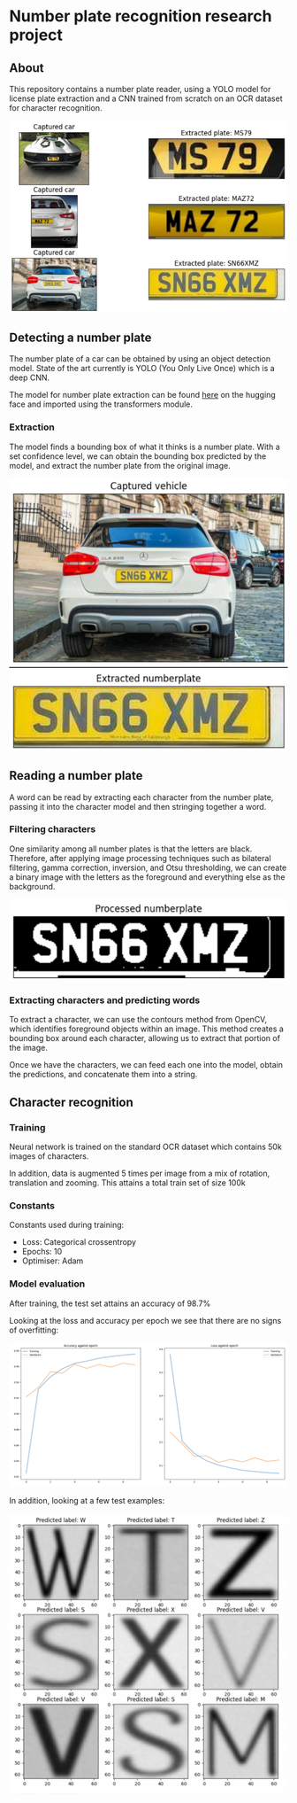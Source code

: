 # Number plate recognition research project

## About

This repository contains a number plate reader, using a YOLO model for license plate extraction and a CNN trained from scratch on an OCR dataset for character recognition.

![example_recognition](docs/example_reading.png)

## Detecting a number plate

The number plate of a car can be obtained by using an object detection model. State of the art currently is YOLO (You Only Live Once) which is a deep CNN. 

The model for number plate extraction can be found [here](https://huggingface.co/nickmuchi/yolos-small-finetuned-license-plate-detection) on the hugging face and imported using the transformers module.

### Extraction

The model finds a bounding box of what it thinks is a number plate. With a set confidence level, we can obtain the bounding box predicted by the model, and extract the number plate from the original image.

![Original](docs/original.png) ![Extracted](docs/extracted.png)

## Reading a number plate

A word can be read by extracting each character from the number plate, passing it into the character model and then stringing together a word.

### Filtering characters

One similarity among all number plates is that the letters are black. Therefore, after applying image processing techniques such as bilateral filtering, gamma correction, inversion, and Otsu thresholding, we can create a binary image with the letters as the foreground and everything else as the background.

![Original](docs/processed.png)

### Extracting characters and predicting words

To extract a character, we can use the contours method from OpenCV, which identifies foreground objects within an image. This method creates a bounding box around each character, allowing us to extract that portion of the image.

Once we have the characters, we can feed each one into the model, obtain the predictions, and concatenate them into a string.

## Character recognition

### Training

Neural network is trained on the standard OCR dataset which contains 50k images of characters.

In addition, data is augmented 5 times per image from a mix of rotation, translation and zooming. This attains a total train set of size 100k

### Constants

Constants used during training:

- Loss: Categorical crossentropy
- Epochs: 10
- Optimiser: Adam

### Model evaluation

After training, the test set attains an accuracy of 98.7%

Looking at the loss and accuracy per epoch we see that there are no signs of overfitting:

![eval](docs/model_eval.png)

In addition, looking at a few test examples: 

![example_test](docs/character_example.png)